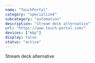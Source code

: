 ```yaml
---
name: "TouchPortal"
category: "specialized"
subcategory: "automation"
description: "Stream deck alternative"
url: "https://www.touch-portal.com/"
devices: ["mbp"]
display: false
status: "active"
---
```


Stream deck alternative
